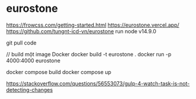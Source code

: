 # eurostone
https://frowcss.com/getting-started.html
https://eurostone.vercel.app/
https://github.com/tungnt-icd-vn/eurostone
run node v14.9.0

git pull code

// build một image Docker
docker build -t eurostone .
docker run -p 4000:4000 eurostone


docker compose build
docker compose up


https://stackoverflow.com/questions/56553073/gulp-4-watch-task-is-not-detecting-changes

